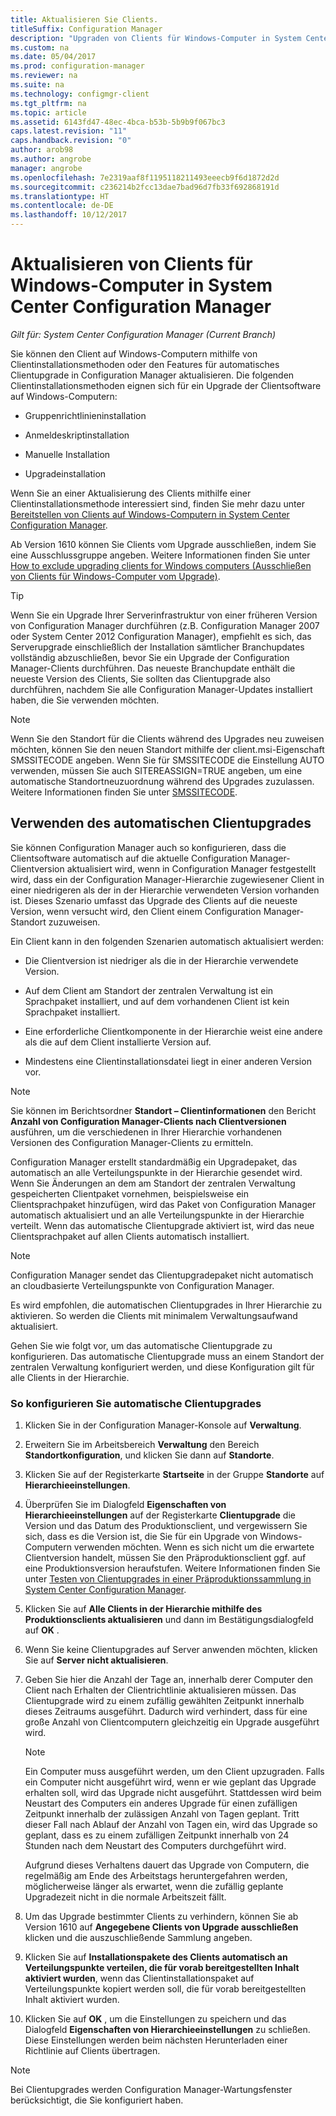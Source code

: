 ```yaml
---
title: Aktualisieren Sie Clients.
titleSuffix: Configuration Manager
description: "Upgraden von Clients für Windows-Computer in System Center Configuration Manager."
ms.custom: na
ms.date: 05/04/2017
ms.prod: configuration-manager
ms.reviewer: na
ms.suite: na
ms.technology: configmgr-client
ms.tgt_pltfrm: na
ms.topic: article
ms.assetid: 6143fd47-48ec-4bca-b53b-5b9b9f067bc3
caps.latest.revision: "11"
caps.handback.revision: "0"
author: arob98
ms.author: angrobe
manager: angrobe
ms.openlocfilehash: 7e2319aaf8f1195118211493eeecb9f6d1872d2d
ms.sourcegitcommit: c236214b2fcc13dae7bad96d7fb33f692868191d
ms.translationtype: HT
ms.contentlocale: de-DE
ms.lasthandoff: 10/12/2017
---
```

# <a name="how-to-upgrade-clients-for-windows-computers-in-system-center-configuration-manager"></a>Aktualisieren von Clients für Windows-Computer in System Center Configuration Manager

*Gilt für: System Center Configuration Manager (Current Branch)*

Sie können den Client auf Windows-Computern mithilfe von Clientinstallationsmethoden oder den Features für automatisches Clientupgrade in Configuration Manager aktualisieren. Die folgenden Clientinstallationsmethoden eignen sich für ein Upgrade der Clientsoftware auf Windows-Computern:  

-   Gruppenrichtlinieninstallation  

-   Anmeldeskriptinstallation  

-   Manuelle Installation  

-   Upgradeinstallation  

 Wenn Sie an einer Aktualisierung des Clients mithilfe einer Clientinstallationsmethode interessiert sind, finden Sie mehr dazu unter [Bereitstellen von Clients auf Windows-Computern in System Center Configuration Manager](../../../../core/clients/deploy/deploy-clients-to-windows-computers.md).

 Ab Version 1610 können Sie Clients vom Upgrade ausschließen, indem Sie eine Ausschlussgruppe angeben. Weitere Informationen finden Sie unter [How to exclude upgrading clients for Windows computers (Ausschließen von Clients für Windows-Computer vom Upgrade)](exclude-clients-windows.md).  


> [!TIP]  
>  Wenn Sie ein Upgrade Ihrer Serverinfrastruktur von einer früheren Version von Configuration Manager durchführen \(z.B. Configuration Manager 2007 oder System Center 2012 Configuration Manager\), empfiehlt es sich, das Serverupgrade einschließlich der Installation sämtlicher Branchupdates vollständig abzuschließen, bevor Sie ein Upgrade der Configuration Manager-Clients durchführen.   Das neueste Branchupdate enthält die neueste Version des Clients, Sie sollten das Clientupgrade also durchführen, nachdem Sie alle Configuration Manager-Updates installiert haben, die Sie verwenden möchten.

> [!NOTE]
> Wenn Sie den Standort für die Clients während des Upgrades neu zuweisen möchten, können Sie den neuen Standort mithilfe der client.msi-Eigenschaft SMSSITECODE angeben. Wenn Sie für SMSSITECODE die Einstellung AUTO verwenden, müssen Sie auch SITEREASSIGN=TRUE angeben, um eine automatische Standortneuzuordnung während des Upgrades zuzulassen. Weitere Informationen finden Sie unter [SMSSITECODE](../../deploy/about-client-installation-properties.md#smssitecode).

## <a name="use-automatic-client-upgrade"></a>Verwenden des automatischen Clientupgrades  
 Sie können Configuration Manager auch so konfigurieren, dass die Clientsoftware automatisch auf die aktuelle Configuration Manager-Clientversion aktualisiert wird, wenn in Configuration Manager festgestellt wird, dass ein der Configuration Manager-Hierarchie zugewiesener Client in einer niedrigeren als der in der Hierarchie verwendeten Version vorhanden ist. Dieses Szenario umfasst das Upgrade des Clients auf die neueste Version, wenn versucht wird, den Client einem Configuration Manager-Standort zuzuweisen.  

 Ein Client kann in den folgenden Szenarien automatisch aktualisiert werden:  

-   Die Clientversion ist niedriger als die in der Hierarchie verwendete Version.  

-   Auf dem Client am Standort der zentralen Verwaltung ist ein Sprachpaket installiert, und auf dem vorhandenen Client ist kein Sprachpaket installiert.  

-   Eine erforderliche Clientkomponente in der Hierarchie weist eine andere als die auf dem Client installierte Version auf.  

-   Mindestens eine Clientinstallationsdatei liegt in einer anderen Version vor.  

> [!NOTE]  
>  Sie können im Berichtsordner **Standort – Clientinformationen** den Bericht **Anzahl von Configuration Manager-Clients nach Clientversionen** ausführen, um die verschiedenen in Ihrer Hierarchie vorhandenen Versionen des Configuration Manager-Clients zu ermitteln.  

 Configuration Manager erstellt standardmäßig ein Upgradepaket, das automatisch an alle Verteilungspunkte in der Hierarchie gesendet wird. Wenn Sie Änderungen an dem am Standort der zentralen Verwaltung gespeicherten Clientpaket vornehmen, beispielsweise ein Clientsprachpaket hinzufügen, wird das Paket von Configuration Manager automatisch aktualisiert und an alle Verteilungspunkte in der Hierarchie verteilt. Wenn das automatische Clientupgrade aktiviert ist, wird das neue Clientsprachpaket auf allen Clients automatisch installiert.  

> [!NOTE]  
>  Configuration Manager sendet das Clientupgradepaket nicht automatisch an cloudbasierte Verteilungspunkte von Configuration Manager.  

 Es wird empfohlen, die automatischen Clientupgrades in Ihrer Hierarchie zu aktivieren. So werden die Clients mit minimalem Verwaltungsaufwand aktualisiert.  

 Gehen Sie wie folgt vor, um das automatische Clientupgrade zu konfigurieren. Das automatische Clientupgrade muss an einem Standort der zentralen Verwaltung konfiguriert werden, und diese Konfiguration gilt für alle Clients in der Hierarchie.  

### <a name="to-configure-automatic-client-upgrades"></a>So konfigurieren Sie automatische Clientupgrades  

1.  Klicken Sie in der Configuration Manager-Konsole auf **Verwaltung**.  

2.  Erweitern Sie im Arbeitsbereich **Verwaltung** den Bereich **Standortkonfiguration**, und klicken Sie dann auf **Standorte**.  

3.  Klicken Sie auf der Registerkarte **Startseite** in der Gruppe **Standorte** auf **Hierarchieeinstellungen**.  

4.  Überprüfen Sie im Dialogfeld **Eigenschaften von Hierarchieeinstellungen** auf der Registerkarte **Clientupgrade** die Version und das Datum des Produktionsclient, und vergewissern Sie sich, dass es die Version ist, die Sie für ein Upgrade von Windows-Computern verwenden möchten.  Wenn es sich nicht um die erwartete Clientversion handelt, müssen Sie den Präproduktionsclient ggf. auf eine Produktionsversion heraufstufen. Weitere Informationen finden Sie unter [Testen von Clientupgrades in einer Präproduktionssammlung in System Center Configuration Manager](../../../../core/clients/manage/upgrade/test-client-upgrades.md).  

5.  Klicken Sie auf **Alle Clients in der Hierarchie mithilfe des Produktionsclients aktualisieren** und dann im Bestätigungsdialogfeld auf **OK** .  

6.  Wenn Sie keine Clientupgrades auf Server anwenden möchten, klicken Sie auf **Server nicht aktualisieren**.  

7.  Geben Sie hier die Anzahl der Tage an, innerhalb derer Computer den Client nach Erhalten der Clientrichtlinie aktualisieren müssen. Das Clientupgrade wird zu einem zufällig gewählten Zeitpunkt innerhalb dieses Zeitraums ausgeführt. Dadurch wird verhindert, dass für eine große Anzahl von Clientcomputern gleichzeitig ein Upgrade ausgeführt wird.

    > [!NOTE]
    > Ein Computer muss ausgeführt werden, um den Client upzugraden. Falls ein Computer nicht ausgeführt wird, wenn er wie geplant das Upgrade erhalten soll, wird das Upgrade nicht ausgeführt. Stattdessen wird beim Neustart des Computers ein anderes Upgrade für einen zufälligen Zeitpunkt innerhalb der zulässigen Anzahl von Tagen geplant. Tritt dieser Fall nach Ablauf der Anzahl von Tagen ein, wird das Upgrade so geplant, dass es zu einem zufälligen Zeitpunkt innerhalb von 24 Stunden nach dem Neustart des Computers durchgeführt wird.
    >     
    > Aufgrund dieses Verhaltens dauert das Upgrade von Computern, die regelmäßig am Ende des Arbeitstags heruntergefahren werden, möglicherweise länger als erwartet, wenn die zufällig geplante Upgradezeit nicht in die normale Arbeitszeit fällt.

7. Um das Upgrade bestimmter Clients zu verhindern, können Sie ab Version 1610 auf **Angegebene Clients von Upgrade ausschließen** klicken und die auszuschließende Sammlung angeben.

8.  Klicken Sie auf **Installationspakete des Clients automatisch an Verteilungspunkte verteilen, die für vorab bereitgestellten Inhalt aktiviert wurden**, wenn das Clientinstallationspaket auf Verteilungspunkte kopiert werden soll, die für vorab bereitgestellten Inhalt aktiviert wurden.  

9. Klicken Sie auf **OK** , um die Einstellungen zu speichern und das Dialogfeld **Eigenschaften von Hierarchieeinstellungen** zu schließen. Diese Einstellungen werden beim nächsten Herunterladen einer Richtlinie auf Clients übertragen.

>[!NOTE]
>Bei Clientupgrades werden Configuration Manager-Wartungsfenster berücksichtigt, die Sie konfiguriert haben.

